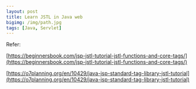 ```yaml
---
layout: post
title: Learn JSTL in Java web
bigimg: /img/path.jpg
tags: [Java, Servlet]
---
```





Refer:

[https://beginnersbook.com/jsp-jstl-tutorial-jstl-functions-and-core-tags/](https://beginnersbook.com/jsp-jstl-tutorial-jstl-functions-and-core-tags/)

[https://o7planning.org/en/10429/java-jsp-standard-tag-library-jstl-tutorial](https://o7planning.org/en/10429/java-jsp-standard-tag-library-jstl-tutorial)